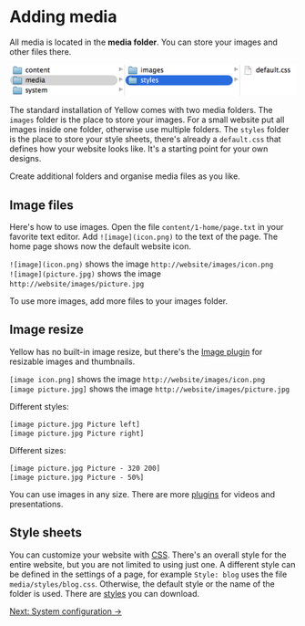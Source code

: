 Adding media
============
All media is located in the **media folder**. You can store your images and other files there.

![Screenshot](media-screenshot.png?raw=true)

The standard installation of Yellow comes with two media folders. The `images` folder is the place to store your images. For a small website put all images inside one folder, otherwise use multiple folders. The `styles` folder is the place to store your style sheets, there's already a `default.css` that defines how your website looks like. It's a starting point for your own designs.

Create additional folders and organise media files as you like.

Image files
-----------
Here's how to use images. Open the file `content/1-home/page.txt` in your favorite text editor. Add `![image](icon.png)` to the text of the page. The home page shows now the default website icon. 

`![image](icon.png)` shows the image `http://website/images/icon.png`  
`![image](picture.jpg)` shows the image `http://website/images/picture.jpg`  

To use more images, add more files to your images folder.

Image resize
------------
Yellow has no built-in image resize, but there's the [Image plugin](https://github.com/markseu/yellowcms-extensions/tree/master/plugins/image) for resizable images and thumbnails.

`[image icon.png]` shows the image `http://website/images/icon.png`  
`[image picture.jpg]` shows the image `http://website/images/picture.jpg `  

Different styles:

    [image picture.jpg Picture left]
    [image picture.jpg Picture right]

Different sizes:

    [image picture.jpg Picture - 320 200]
    [image picture.jpg Picture - 50%]

You can use images in any size. There are more [plugins](https://github.com/markseu/yellowcms-extensions/tree/master/plugins) for videos and presentations.

Style sheets
------------
You can customize your website with [CSS](http://en.wikipedia.org/wiki/CSS). There's an overall style for the entire website, but you are not limited to using just one. A different style can be defined in the settings of a page, for example `Style: blog` uses the file `media/styles/blog.css`. Otherwise, the default style or the name of the folder is used. There are [styles](https://github.com/markseu/yellowcms-extensions/tree/master/styles) you can download.

[Next: System configuration →](system.md)